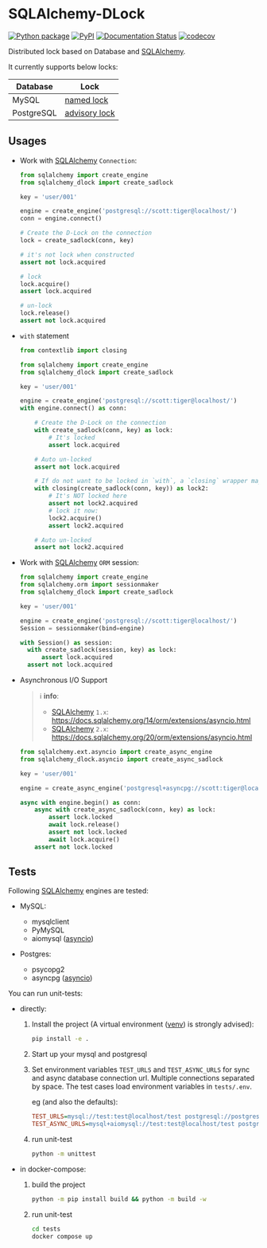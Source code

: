 # SQLAlchemy-DLock

[![Python package](https://github.com/tanbro/sqlalchemy-dlock/actions/workflows/python-package.yml/badge.svg)](https://github.com/tanbro/sqlalchemy-dlock/actions/workflows/python-package.yml)
[![PyPI](https://img.shields.io/pypi/v/sqlalchemy-dlock)](https://pypi.org/project/sqlalchemy-dlock/)
[![Documentation Status](https://readthedocs.org/projects/sqlalchemy-dlock/badge/?version=latest)](https://sqlalchemy-dlock.readthedocs.io/en/latest/?badge=latest)
[![codecov](https://codecov.io/gh/tanbro/sqlalchemy-dlock/branch/main/graph/badge.svg?token=GfcDT1ckFX)](https://codecov.io/gh/tanbro/sqlalchemy-dlock)

Distributed lock based on Database and [SQLAlchemy][].

It currently supports below locks:

 Database  |                                             Lock
---------- | ---------------------------------------------------------------------------------------------
MySQL      | [named lock](https://dev.mysql.com/doc/refman/8.0/en/locking-functions.html)
PostgreSQL | [advisory lock](https://www.postgresql.org/docs/current/explicit-locking.html#ADVISORY-LOCKS)

## Usages

- Work with [SQLAlchemy][] `Connection`:

  ```python
  from sqlalchemy import create_engine
  from sqlalchemy_dlock import create_sadlock

  key = 'user/001'

  engine = create_engine('postgresql://scott:tiger@localhost/')
  conn = engine.connect()

  # Create the D-Lock on the connection
  lock = create_sadlock(conn, key)

  # it's not lock when constructed
  assert not lock.acquired

  # lock
  lock.acquire()
  assert lock.acquired

  # un-lock
  lock.release()
  assert not lock.acquired
  ```

- `with` statement

  ```python
  from contextlib import closing

  from sqlalchemy import create_engine
  from sqlalchemy_dlock import create_sadlock

  key = 'user/001'

  engine = create_engine('postgresql://scott:tiger@localhost/')
  with engine.connect() as conn:

      # Create the D-Lock on the connection
      with create_sadlock(conn, key) as lock:
          # It's locked
          assert lock.acquired

      # Auto un-locked
      assert not lock.acquired

      # If do not want to be locked in `with`, a `closing` wrapper may help
      with closing(create_sadlock(conn, key)) as lock2:
          # It's NOT locked here
          assert not lock2.acquired
          # lock it now:
          lock2.acquire()
          assert lock2.acquired

      # Auto un-locked
      assert not lock2.acquired
  ```

- Work with [SQLAlchemy][] `ORM` session:

  ```python
  from sqlalchemy import create_engine
  from sqlalchemy.orm import sessionmaker
  from sqlalchemy_dlock import create_sadlock

  key = 'user/001'

  engine = create_engine('postgresql://scott:tiger@localhost/')
  Session = sessionmaker(bind=engine)

  with Session() as session:
    with create_sadlock(session, key) as lock:
        assert lock.acquired
    assert not lock.acquired
  ```

- Asynchronous I/O Support

  > ℹ️ **info**:
  >
  > - [SQLAlchemy][] `1.x`: <https://docs.sqlalchemy.org/14/orm/extensions/asyncio.html>
  > - [SQLAlchemy][] `2.x`: <https://docs.sqlalchemy.org/20/orm/extensions/asyncio.html>

  ```python
  from sqlalchemy.ext.asyncio import create_async_engine
  from sqlalchemy_dlock.asyncio import create_async_sadlock

  key = 'user/001'

  engine = create_async_engine('postgresql+asyncpg://scott:tiger@localhost/')

  async with engine.begin() as conn:
      async with create_async_sadlock(conn, key) as lock:
          assert lock.locked
          await lock.release()
          assert not lock.locked
          await lock.acquire()
      assert not lock.locked
  ```

## Tests

Following [SQLAlchemy][] engines are tested:

- MySQL:

  - mysqlclient
  - PyMySQL
  - aiomysql ([asyncio][])

- Postgres:

  - psycopg2
  - asyncpg ([asyncio][])

You can run unit-tests:

- directly:

  1. Install the project (A virtual environment ([venv][]) is strongly advised):

     ```bash
     pip install -e .
     ```

  1. Start up your mysql and postgresql

  1. Set environment variables `TEST_URLS` and `TEST_ASYNC_URLS` for sync and async database connection url.
     Multiple connections separated by space.
     The test cases load environment variables in `tests/.env`.

     eg (and also the defaults):

     ```ini
     TEST_URLS=mysql://test:test@localhost/test postgresql://postgres:test@localhost/
     TEST_ASYNC_URLS=mysql+aiomysql://test:test@localhost/test postgresql+asyncpg://postgres:test@localhost/
     ```

  1. run unit-test

     ```bash
     python -m unittest
     ```

- in docker-compose:

  1. build the project

     ```bash
     python -m pip install build && python -m build -w
     ```

  1. run unit-test

     ```bash
     cd tests
     docker compose up
     ```

[SQLAlchemy]: https://www.sqlalchemy.org/ "The Python SQL Toolkit and Object Relational Mapper"
[asyncio]: https://docs.python.org/library/asyncio.html "asyncio is a library to write concurrent code using the async/await syntax."
[venv]: https://docs.python.org/library/venv.html "The venv module supports creating lightweight “virtual environments”, each with their own independent set of Python packages installed in their site directories. "
